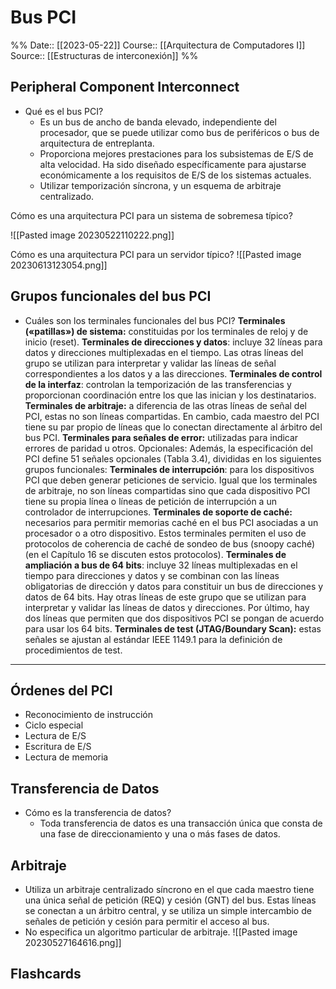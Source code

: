 # Bus PCI

%%
Date:: [[2023-05-22]]
Course:: [[Arquitectura de Computadores I]]
Source:: [[Estructuras de interconexión]]
%%

## Peripheral Component Interconnect
- Qué es el bus PCI?
	- Es un bus de ancho de banda elevado, independiente del procesador, que se puede utilizar como bus de periféricos o bus de arquitectura de entreplanta.
	- Proporciona mejores prestaciones para los subsistemas de E/S de alta velocidad. Ha sido diseñado específicamente para ajustarse económicamente a los requisitos de E/S de los sistemas actuales.
	- Utilizar temporización síncrona, y un esquema de arbitraje centralizado.


Cómo es una arquitectura PCI para un sistema de sobremesa típico?

![[Pasted image 20230522110222.png]]



Cómo es una arquitectura PCI para un servidor típico?
![[Pasted image 20230613123054.png]]

## Grupos funcionales del bus PCI
- Cuáles son los terminales funcionales del bus PCI?
	**Terminales («patillas») de sistema:** constituidas por los terminales de reloj y de inicio (reset).
	**Terminales de direcciones y datos**: incluye 32 líneas para datos y direcciones multiplexadas en el tiempo. Las otras líneas del grupo se utilizan para interpretar y validar las líneas de señal correspondientes a los datos y a las direcciones.
	**Terminales de control de la interfaz**: controlan la temporización de las transferencias y proporcionan coordinación entre los que las inician y los destinatarios.
	**Terminales de arbitraje:** a diferencia de las otras líneas de señal del PCI, estas no son líneas compartidas. En cambio, cada maestro del PCI tiene su par propio de líneas que lo conectan directamente al árbitro del bus PCI.
	**Terminales para señales de error:** utilizadas para indicar errores de paridad u otros.
	Opcionales:
		Además, la especificación del PCI define 51 señales opcionales (Tabla 3.4), divididas en los siguientes grupos funcionales:
		**Terminales de interrupción**: para los dispositivos PCI que deben generar peticiones de servicio. Igual que los terminales de arbitraje, no son líneas compartidas sino que cada dispositivo PCI tiene su propia línea o líneas de petición de interrupción a un controlador de interrupciones.
		**Terminales de soporte de caché:** necesarios para permitir memorias caché en el bus PCI asociadas a un procesador o a otro dispositivo. Estos terminales permiten el uso de protocolos de coherencia de caché de sondeo de bus (snoopy caché) (en el Capítulo 16 se discuten estos protocolos).
		**Terminales de ampliación a bus de 64 bits**: incluye 32 líneas multiplexadas en el tiempo para direcciones y datos y se combinan con las líneas obligatorias de dirección y datos para constituir un bus de direcciones y datos de 64 bits. Hay otras líneas de este grupo que se utilizan para interpretar y validar las líneas de datos y direcciones. Por último, hay dos líneas que permiten que dos dispositivos PCI se pongan de acuerdo para usar los 64 bits.
		**Terminales de test (JTAG/Boundary Scan):** estas señales se ajustan al estándar IEEE 1149.1 para la definición de procedimientos de test.
___


## Órdenes del PCI
- Reconocimiento de instrucción
- Ciclo especial
- Lectura de E/S
- Escritura de E/S
- Lectura de memoria

## Transferencia de Datos
- Cómo es la transferencia de datos?
	- Toda transferencia de datos es una transacción única que consta de una fase de direccionamiento y una o más fases de datos.

## Arbitraje
- Utiliza un arbitraje centralizado síncrono en el que cada maestro tiene una única señal de petición (REQ) y cesión (GNT) del bus. Estas líneas se conectan a un árbitro central, y se utiliza un simple intercambio de señales de petición y cesión para permitir el acceso al bus.
- No especifica un algoritmo particular de arbitraje.
![[Pasted image 20230527164616.png]]


## Flashcards
